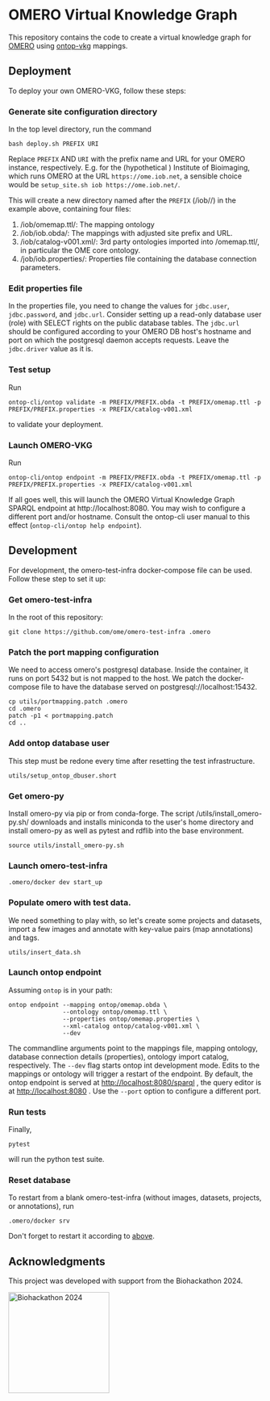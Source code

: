 # OMERO Virtual Knowledge Graph

This repository contains the code to create a virtual knowledge graph for [OMERO](https://openmicroscopy.org/omero) using [ontop-vkg](https://ontop-vkg.org) mappings.

## Deployment
To deploy your own OMERO-VKG, follow these steps:
### Generate site configuration directory
In the top level directory, run the command
```console
bash deploy.sh PREFIX URI
```
Replace `PREFIX` AND `URI` with the prefix name and URL for your OMERO instance, respectively. E.g. for the (hypothetical ) Institute of Bioimaging, which
runs OMERO at the URL `https://ome.iob.net`, a sensible choice would be `setup_site.sh iob https://ome.iob.net/`.

This will create a new directory named after the `PREFIX` (/iob\//) in the example above, containing four files:

1. /iob\/omemap.ttl/: The mapping ontology
1. /iob\/iob.obda/: The mappings with adjusted site prefix and URL.
1. /iob\/catalog-v001.xml/: 3rd party ontologies imported into /omemap.ttl/, in particular the OME core ontology.
1. /job\/iob.properties/: Properties file containing the database connection parameters.

### Edit properties file
In the properties file, you need to change the values for `jdbc.user`, `jdbc.password`, and `jdbc.url`. Consider setting up a read-only database user (role)
with SELECT rights on the public database tables. The `jdbc.url` should be configured according to your OMERO DB host's hostname and port on which
the postgresql daemon accepts requests. Leave the `jdbc.driver` value as it is.

### Test setup
Run
```console
ontop-cli/ontop validate -m PREFIX/PREFIX.obda -t PREFIX/omemap.ttl -p PREFIX/PREFIX.properties -x PREFIX/catalog-v001.xml
```
to validate your deployment.

### Launch OMERO-VKG
Run
```console
ontop-cli/ontop endpoint -m PREFIX/PREFIX.obda -t PREFIX/omemap.ttl -p PREFIX/PREFIX.properties -x PREFIX/catalog-v001.xml
```

If all goes well, this will launch the OMERO Virtual Knowledge Graph SPARQL endpoint at http://localhost:8080. You may wish to configure a different
port and/or hostname. Consult the ontop-cli user manual to this effect (`ontop-cli/ontop help endpoint`). 

## Development 
For development, the omero-test-infra docker-compose file can be used. Follow these step to set it up:

### Get omero-test-infra
In the root of this repository:

```console
git clone https://github.com/ome/omero-test-infra .omero
```

### Patch the port mapping configuration
We need to access omero's postgresql database. Inside the container, it runs on port 5432 but is not
mapped to the host. We patch the docker-compose file to have the database served on postgresql://localhost:15432.

```console
cp utils/portmapping.patch .omero
cd .omero
patch -p1 < portmapping.patch
cd ..
```

### Add ontop database user
This step must be redone every time after resetting the test infrastructure.
```console
utils/setup_ontop_dbuser.short
```

### Get omero-py
Install omero-py via pip or from conda-forge. The script /utils\/install_omero-py.sh/ downloads and installs miniconda to the user's home directory and install omero-py as well as pytest and rdflib into the base environment.

```console
source utils/install_omero-py.sh
```

### Launch omero-test-infra
```console
.omero/docker dev start_up
```

### Populate omero with test data.
We need something to play with, so let's create some projects and datasets, import a few images and annotate 
with key-value pairs (map annotations) and tags.

```console
utils/insert_data.sh
```

### Launch ontop endpoint
Assuming `ontop` is in your path:
```console
ontop endpoint --mapping ontop/omemap.obda \
               --ontology ontop/omemap.ttl \
               --properties ontop/omemap.properties \
               --xml-catalog ontop/catalog-v001.xml \
               --dev
```
The commandline arguments point to the mappings file, mapping ontology, database connection details (properties), ontology import catalog, respectively. The `--dev` flag starts ontop int development mode. Edits to the mappings or ontology will trigger a restart of the endpoint. By default, the ontop endpoint is served at [http://localhost:8080/sparql](http://localhost:8080/sparql) , the query editor is at [http://localhost:8080](http://localhost:8080) . Use the `--port` option to configure a different port.

### Run tests
Finally,
```console
pytest
```
will run the python test suite.

### Reset database
To restart from a blank omero-test-infra (without images, datasets, projects, or annotations), run
```console
.omero/docker srv
```

Don't forget to restart it according to [above](#populate-omero-with-test-data).

## Acknowledgments

This project was developed with support from the Biohackathon 2024.

<img src="https://2024.biohackathon.org/images/bh24-logo.png" alt="Biohackathon 2024" width="200">


